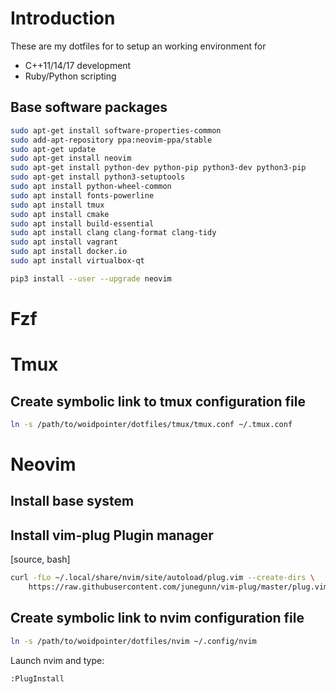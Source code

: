 
# Introduction 

These are my dotfiles for to setup an working environment for 

* C++11/14/17 development
* Ruby/Python scripting


## Base software packages

```bash
sudo apt-get install software-properties-common
sudo add-apt-repository ppa:neovim-ppa/stable
sudo apt-get update
sudo apt-get install neovim
sudo apt-get install python-dev python-pip python3-dev python3-pip
sudo apt-get install python3-setuptools
sudo apt install python-wheel-common
sudo apt install fonts-powerline
sudo apt install tmux
sudo apt install cmake
sudo apt install build-essential
sudo apt install clang clang-format clang-tidy
sudo apt install vagrant 
sudo apt install docker.io 
sudo apt install virtualbox-qt

pip3 install --user --upgrade neovim

```


# Fzf


# Tmux

##  Create symbolic link to tmux configuration file

```bash
ln -s /path/to/woidpointer/dotfiles/tmux/tmux.conf ~/.tmux.conf
```



# Neovim


## Install base system


## Install vim-plug Plugin manager

[source, bash]
```bash
curl -fLo ~/.local/share/nvim/site/autoload/plug.vim --create-dirs \
    https://raw.githubusercontent.com/junegunn/vim-plug/master/plug.vim
```

##  Create symbolic link to nvim configuration file

```bash
ln -s /path/to/woidpointer/dotfiles/nvim ~/.config/nvim
```

Launch nvim and type:

```
:PlugInstall
```
